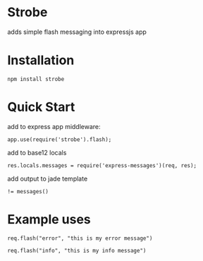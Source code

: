 
# Strobe

  adds simple flash messaging into expressjs app
  
# Installation

  `npm install strobe`
  
# Quick Start

  add to express app middleware:
  
  `app.use(require('strobe').flash);`

  add to base12 locals

  `res.locals.messages = require('express-messages')(req, res);`

  add output to jade template

  `!= messages()`


# Example uses
  
  `req.flash("error", "this is my error message")`

  `req.flash("info", "this is my info message")`

